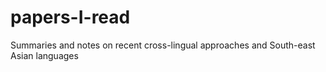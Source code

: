 # papers-I-read
Summaries and notes on recent cross-lingual approaches and South-east Asian languages
